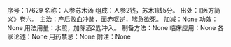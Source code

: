 序号：17629
名称：人参苏木汤
组成：人参2钱，苏木1钱5分。
出处：《医方简义》卷六。
主治：产后败血冲肺，面赤呕逆，喘急欲死。
加减：None
功效：None
用法用量：水煎，加陈酒2匙冲入。
制备方法：None
临床应用：None
各家论述：None
用药禁忌：None
附注：None
